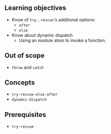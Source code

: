 ## Learning objectives

- Know of `try..rescue`'s additional options:
  - `after`
  - `else`
- Know about dynamic dispatch
  - Using an module atom to invoke a function.

## Out of scope

- `throw` and `catch`

## Concepts

- `try-rescue-else-after`
- `dynamic-dispatch`

## Prerequisites

- `try-rescue`
